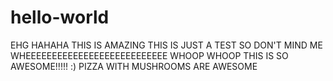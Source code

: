 # hello-world
EHG
HAHAHA THIS IS AMAZING THIS IS JUST A TEST SO DON'T MIND ME
WHEEEEEEEEEEEEEEEEEEEEEEEEEEE
WHOOP WHOOP THIS IS SO AWESOME!!!!! :)
PIZZA WITH MUSHROOMS ARE AWESOME

